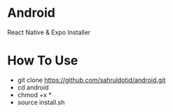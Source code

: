 # Android
React Native & Expo Installer

# How To Use
- git clone https://github.com/sahruldotid/android.git
- cd android
- chmod +x *
- source install.sh
